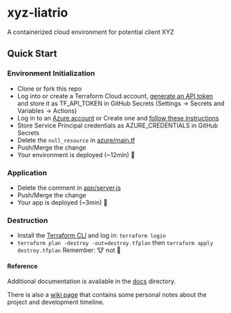 # xyz-liatrio
A containerized cloud environment for potential client XYZ

## Quick Start
### Environment Initialization
* Clone or fork this repo
* Log into or create a Terraform Cloud account, [generate an API token]([TF_API_TOKEN](https://developer.hashicorp.com/terraform/cloud-docs/users-teams-organizations/users#tokens)) and store it as TF_API_TOKEN in GitHub Secrets (Settings -> Secrets and Variables -> Actions)
* Log in to an [Azure account](https://portal.azure.com) or Create one and [follow these instructions]()
* Store Service Principal credentials as AZURE_CREDENTIALS in GitHub Secrets
* Delete the `null_resource` in [azure/main.tf](https://github.com/stevencorrea/xyz-liatrio/blob/main/azure/main.tf#L26)
* Push/Merge the change
* Your environment is deployed (~12min) 🎉

### Application
* Delete the comment in [app/server.js](https://github.com/stevencorrea/xyz-liatrio/blob/main/app/server.js#L4)
* Push/Merge the change
* Your app is deployed (~3min) 🎉

### Destruction
* Install the [Terraform CLI](https://developer.hashicorp.com/terraform/downloads) and log in: `terraform login`
* `terraform plan -destroy -out=destroy.tfplan` then `terraform apply destroy.tfplan`
Remember: 🐮 not 🐶

#### Reference
Additional documentation is available in the [docs](https://github.com/stevencorrea/xyz-liatrio/tree/main/docs) directory.

There is also a [wiki page](https://github.com/stevencorrea/xyz-liatrio/wiki/XYZ-Cloud-App-Deployment-–-Notes) that contains some personal notes about the project and development timeline.
